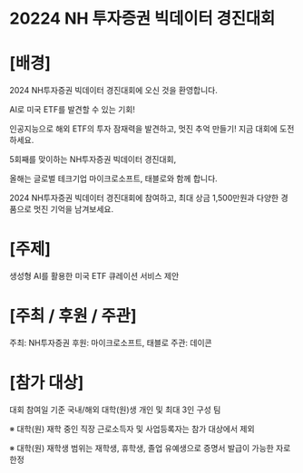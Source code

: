 # 20224 NH 투자증권 빅데이터 경진대회

# [배경]
2024 NH투자증권 빅데이터 경진대회에 오신 것을 환영합니다.

AI로 미국 ETF를 발견할 수 있는 기회!

인공지능으로 해외 ETF의 투자 잠재력을 발견하고, 멋진 추억 만들기! 지금 대회에 도전하세요.

5회째를 맞이하는 NH투자증권 빅데이터 경진대회,

올해는 글로벌 테크기업 마이크로소프트, 태블로와 함께 합니다.

2024 NH투자증권 빅데이터 경진대회에 참여하고,
최대 상금 1,500만원과 다양한 경품으로 멋진 기억을 남겨보세요.

# [주제]
생성형 AI를 활용한 미국 ETF 큐레이션 서비스 제안


# [주최 / 후원 / 주관]
주최: NH투자증권
후원: 마이크로소프트, 태블로
주관: 데이콘


# [참가 대상]
대회 참여일 기준 국내/해외 대학(원)생 개인 및 최대 3인 구성 팀

※ 대학(원) 재학 중인 직장 근로소득자 및 사업등록자는 참가 대상에서 제외

※ 대학(원) 재학생 범위는 재학생, 휴학생, 졸업 유예생으로 증명서 발급이 가능한 자로 한정

